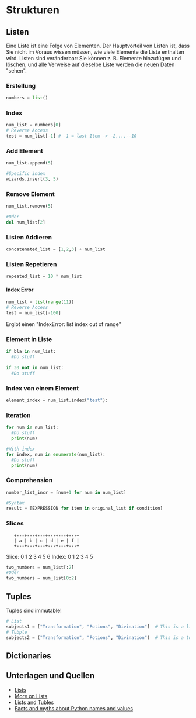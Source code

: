 # Strukturen

## Listen
Eine Liste ist eine Folge von Elementen. Der Hauptvorteil von Listen ist, 
dass Sie nicht im Voraus wissen müssen, wie viele Elemente die Liste enthalten wird. 
Listen sind veränderbar: Sie können z. B. Elemente hinzufügen und löschen, und alle Verweise auf dieselbe Liste werden die neuen Daten "sehen".
### Erstellung
```python
numbers = list()
```
### Index
```python
num_list = numbers[0]
# Reverse Access
test = num_list[-1] # -1 = last Item -> -2,..,--10
```
### Add Element
```python
num_list.append(5)

#Specific index
wizards.insert(3, 5)
```

### Remove Element
```python
num_list.remove(5)

#Oder
del num_list[2]
```

### Listen Addieren
```python
concatenated_list = [1,2,3] + num_list
```

### Listen Repetieren
```python
repeated_list = 10 * num_list
```

#### Index Error
```python
num_list = list(range(11))
# Reverse Access
test = num_list[-100]
```
Ergibt einen "IndexError: list index out of range"

### Element in Liste
```python
if bla in num_list:
  #Do stuff
  
if 30 not in num_list:
  #Do stuff
```

### Index von einem Element
```python
element_index = num_list.index("test"):
```

### Iteration
```python
for num in num_list:
  #Do stuff
  print(num)

#With index
for index, num in enumerate(num_list):
  #Do stuff
  print(num) 
```
### Comprehension
```python
number_list_incr = [num+1 for num in num_list]

#Syntax
result = [EXPRESSION for item in original_list if condition]
```

### Slices
       +---+---+---+---+---+---+
       | a | b | c | d | e | f |
       +---+---+---+---+---+---+
Slice: 0   1   2   3   4   5   6
Index:   0   1   2   3   4   5
```python
two_numbers = num_list[:2]
#Oder 
two_numbers = num_list[0:2]
```
## Tuples
Tuples sind immutable!
```python
# List
subjects1 = ["Transformation", "Potions", "Divination"]  # This is a list
# Tubple
subjects2 = ("Transformation", "Potions", "Divination")  # This is a tuple
```


## Dictionaries

## Unterlagen und Quellen
- [Lists](https://docs.python.org/3/tutorial/introduction.html#lists)
- [More on Lists](https://docs.python.org/3/tutorial/datastructures.html#more-on-lists)
- [Lists and Tubles](https://realpython.com/python-lists-tuples/)
- [Facts and myths about Python names and values](https://nedbatchelder.com/text/names.html)
